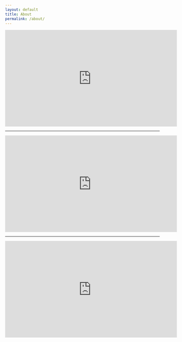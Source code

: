 ```yaml
---
layout: default
title: About
permalink: /about/
---
```


<iframe width="560" height="315" src="https://www.youtube.com/embed/uPnKIWyjtsw" frameborder="0" allow="accelerometer; autoplay; encrypted-media; gyroscope; picture-in-picture" allowfullscreen></iframe>

<hr>

<iframe width="560" height="315" src="https://www.youtube.com/embed/fmb6NBY20_8" frameborder="0" allow="accelerometer; autoplay; encrypted-media; gyroscope; picture-in-picture" allowfullscreen></iframe>

<hr>

<iframe width="560" height="315" src="https://www.youtube.com/embed/IDC5N6KjYRQ" frameborder="0" allow="accelerometer; autoplay; encrypted-media; gyroscope; picture-in-picture" allowfullscreen></iframe>
